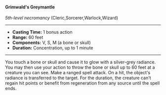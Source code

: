 #### Grimwald's Greymantle
*5th-level necromancy* (Cleric,Sorcerer,Warlock,Wizard)
___
- **Casting Time:** 1 bonus action
- **Range:** 60 feet
- **Components:** V, S, M (a bone or skull)
- **Duration:** Concentration, up to 1 minute
---
You touch a bone or skull and cause it to glow with
a silver-grey radiance. You may then use your action
to throw the bone or skull up to 60 feet at a creature
you can see. Make a ranged spell attack. On a hit,
the object's radiance is transferred to the target. For
the duration, the creature can't regain hit points or
benefit from regeneration from any source until the
spell ends.
